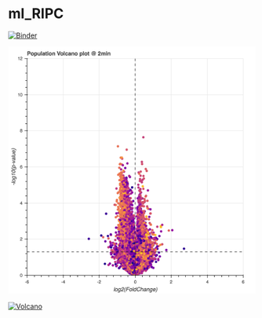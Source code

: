 # ml_RIPC

[![Binder](https://mybinder.org/badge_logo.svg)](https://mybinder.org/v2/gh/jzlab/ml_RIPC/master?filepath=notebooks%2Fload_data.ipynb)

![](viz/ripc_volcano.gif)

[![Volcano](https://img.shields.io/badge/interactive-bokeh-brightgreen.svg?style=for-the-badge&logo=appveyor)](https://mybinder.org/v2/gh/jzlab/ml_RIPC/master?urlpath=/proxy/5006/bokeh-app)
